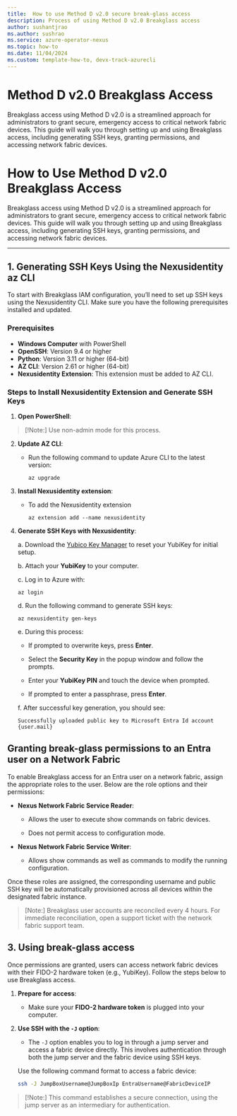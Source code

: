 ```yaml
---
title:  How to use Method D v2.0 secure break-glass access
description: Process of using Method D v2.0 Breakglass access
author: sushantjrao 
ms.author: sushrao
ms.service: azure-operator-nexus
ms.topic: how-to
ms.date: 11/04/2024
ms.custom: template-how-to, devx-track-azurecli
---
```


# Method D v2.0 Breakglass Access
Breakglass access using Method D v2.0 is a streamlined approach for administrators to grant secure, emergency access to critical network fabric devices. This guide will walk you through setting up and using Breakglass access, including generating SSH keys, granting permissions, and accessing network fabric devices.

# How to Use Method D v2.0 Breakglass Access

Breakglass access using Method D v2.0 is a streamlined approach for administrators to grant secure, emergency access to critical network fabric devices. This guide will walk you through setting up and using Breakglass access, including generating SSH keys, granting permissions, and accessing network fabric devices.

---

## 1. Generating SSH Keys Using the Nexusidentity az CLI

To start with Breakglass IAM configuration, you’ll need to set up SSH keys using the Nexusidentity CLI. Make sure you have the following prerequisites installed and updated.

### Prerequisites

- **Windows Computer** with PowerShell
- **OpenSSH**: Version 9.4 or higher
- **Python**: Version 3.11 or higher (64-bit)
- **AZ CLI**: Version 2.61 or higher (64-bit)
- **Nexusidentity Extension**: This extension must be added to AZ CLI.

### Steps to Install Nexusidentity Extension and Generate SSH Keys

1. **Open PowerShell**:

>[!Note:] 
>Use non-admin mode for this process.

2. **Update AZ CLI**:

   - Run the following command to update Azure CLI to the latest version:

     ```Azure CLI
     az upgrade
     ```

3. **Install Nexusidentity extension**:

   - To add the Nexusidentity extension

     ```Azure CLI
     az extension add --name nexusidentity
     ```

4. **Generate SSH Keys with Nexusidentity**:

   a. Download the [Yubico Key Manager](https://www.yubico.com/support/download/yubikey-manager) to reset your YubiKey for initial setup.
   
   b. Attach your **YubiKey** to your computer.

   c. Log in to Azure with:

      ```Azure CLI
      az login
      ```

   d. Run the following command to generate SSH keys:

      ```Azure CLI
      az nexusidentity gen-keys
      ```

   e. During this process:

      - If prompted to overwrite keys, press **Enter**.

      - Select the **Security Key** in the popup window and follow the prompts.

      - Enter your **YubiKey PIN** and touch the device when prompted.

      - If prompted to enter a passphrase, press **Enter**.
   
   f. After successful key generation, you should see:

      ```
      Successfully uploaded public key to Microsoft Entra Id account {user.mail}
      ```

## Granting break-glass permissions to an Entra user on a Network Fabric

To enable Breakglass access for an Entra user on a network fabric, assign the appropriate roles to the user. Below are the role options and their permissions:

- **Nexus Network Fabric Service Reader**:

  - Allows the user to execute show commands on fabric devices.

  - Does not permit access to configuration mode.

- **Nexus Network Fabric Service Writer**:

  - Allows show commands as well as commands to modify the running configuration.

Once these roles are assigned, the corresponding username and public SSH key will be automatically provisioned across all devices within the designated fabric instance.

> [Note:] Breakglass user accounts are reconciled every 4 hours. For immediate reconciliation, open a support ticket with the network fabric support team.

## 3. Using break-glass access

Once permissions are granted, users can access network fabric devices with their FIDO-2 hardware token (e.g., YubiKey). Follow the steps below to use Breakglass access.

1. **Prepare for access**:

   - Make sure your **FIDO-2 hardware token** is plugged into your computer.

2. **Use SSH with the `-J` option**:

   - The `-J` option enables you to log in through a jump server and access a fabric device directly. This involves authentication through both the jump server and the fabric device using SSH keys.

   Use the following command format to access a fabric device:

   ```bash
   ssh -J JumpBoxUsername@JumpBoxIp EntraUsername@FabricDeviceIP
   ```

>[!Note:]
>This command establishes a secure connection, using the jump server as an intermediary for authentication.
